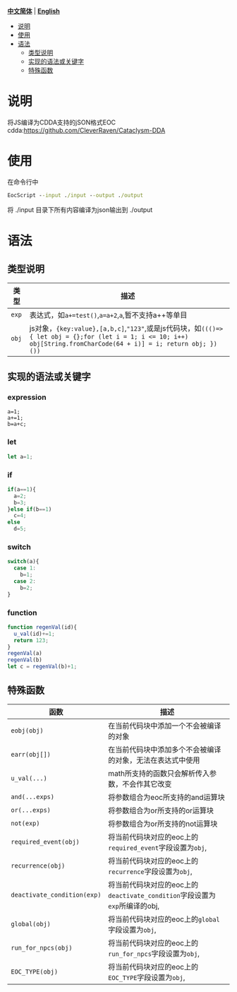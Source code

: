 [**中文简体**](./README.md) | [**English**](./README_EN.md)


- [说明](#说明)
- [使用](#使用)
- [语法](#使用)
  - [类型说明](#类型说明)
  - [实现的语法或关键字](#实现的语法或关键字)
  - [特殊函数](#特殊函数)



# 说明
将JS编译为CDDA支持的jSON格式EOC  
cdda:https://github.com/CleverRaven/Cataclysm-DDA


# 使用
在命令行中
```bat
EocScript --input ./input --output ./output
```
将 ./input 目录下所有内容编译为json输出到 ./output

# 语法
## 类型说明
类型 | 描述
--- | ---
`exp` | 表达式，如`a+=test()`,`a=a+2`,`a`,暂不支持a++等单目
`obj` | js对象，`{key:value},[a,b,c]`,`"123"`,或是js代码块，如`((()=>{ let obj = {};for (let i = 1; i <= 10; i++) obj[String.fromCharCode(64 + i)] = i; return obj; })())`

## 实现的语法或关键字
### expression
```
a=1;
a+=1;
b=a+c;
```
### let
```js
let a=1;
```
### if
```js
if(a==1){
  a=2;
  b=3;
}else if(b==1)
  c=4;
else
  d=5;
```
### switch
```js
switch(a){
  case 1:
    b=1;
  case 2:
    b=2;
}
```
### function
```js
function regenVal(id){
  u_val(id)+=1;
  return 123;
}
regenVal(a)
regenVal(b)
let c = regenVal(b)+1;
```

## 特殊函数
函数 | 描述
--- | ---
`eobj(obj)`                 |在当前代码块中添加一个不会被编译的对象
`earr(obj[])`               |在当前代码块中添加多个不会被编译的对象，无法在表达式中使用
`u_val(...)`                |math所支持的函数只会解析传入参数，不会作其它改变
`and(...exps)`              |将参数组合为eoc所支持的and运算块
`or(...exps)`               |将参数组合为or所支持的or运算块
`not(exp)`                  |将参数组合为or所支持的not运算块
`required_event(obj)`       |将当前代码块对应的eoc上的`required_event`字段设置为`obj`,
`recurrence(obj)`           |将当前代码块对应的eoc上的`recurrence`字段设置为`obj`,
`deactivate_condition(exp)` |将当前代码块对应的eoc上的`deactivate_condition`字段设置为`exp`所编译的obj,
`global(obj)`               |将当前代码块对应的eoc上的`global`字段设置为`obj`,
`run_for_npcs(obj)`         |将当前代码块对应的eoc上的`run_for_npcs`字段设置为`obj`,
`EOC_TYPE(obj)`             |将当前代码块对应的eoc上的`EOC_TYPE`字段设置为`obj`,
